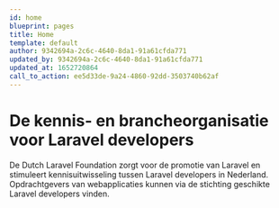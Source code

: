 ```yaml
---
id: home
blueprint: pages
title: Home
template: default
author: 9342694a-2c6c-4640-8da1-91a61cfda771
updated_by: 9342694a-2c6c-4640-8da1-91a61cfda771
updated_at: 1652720864
call_to_action: ee5d33de-9a24-4860-92dd-3503740b62af
---
```

# De kennis- en brancheorganisatie voor Laravel developers #

De Dutch Laravel Foundation zorgt voor de promotie van Laravel en stimuleert kennisuitwisseling tussen Laravel developers in Nederland. Opdrachtgevers van webapplicaties kunnen via de stichting geschikte Laravel developers vinden.